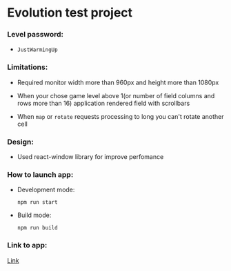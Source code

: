 # Evolution test project



### Level password:

- `JustWarmingUp`

### Limitations:
- Required monitor width more than 960px and height more than 1080px

- When your chose game level above 1(or number of field columns and rows more than 16) application rendered field with scrollbars

- When `map` or `rotate` requests processing to long you can't rotate another cell

### Design:
- Used react-window library for improve perfomance

### How to launch app:

- Development mode:

  `npm run start`

- Build mode:

  `npm run build`

### Link to app:

[Link](https://playful-chaja-cd990a.netlify.app/)
